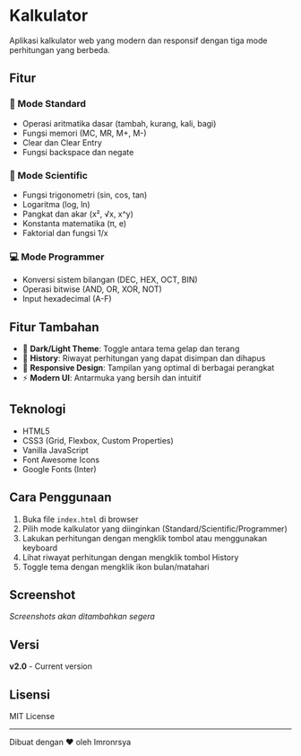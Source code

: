 # Kalkulator

Aplikasi kalkulator web yang modern dan responsif dengan tiga mode perhitungan yang berbeda.

## Fitur

### 🧮 Mode Standard
- Operasi aritmatika dasar (tambah, kurang, kali, bagi)
- Fungsi memori (MC, MR, M+, M-)
- Clear dan Clear Entry
- Fungsi backspace dan negate

### 🔬 Mode Scientific  
- Fungsi trigonometri (sin, cos, tan)
- Logaritma (log, ln)
- Pangkat dan akar (x², √x, x^y)
- Konstanta matematika (π, e)
- Faktorial dan fungsi 1/x

### 💻 Mode Programmer
- Konversi sistem bilangan (DEC, HEX, OCT, BIN)
- Operasi bitwise (AND, OR, XOR, NOT)
- Input hexadecimal (A-F)

## Fitur Tambahan

- 🌙 **Dark/Light Theme**: Toggle antara tema gelap dan terang
- 📝 **History**: Riwayat perhitungan yang dapat disimpan dan dihapus
- 📱 **Responsive Design**: Tampilan yang optimal di berbagai perangkat
- ⚡ **Modern UI**: Antarmuka yang bersih dan intuitif

## Teknologi

- HTML5
- CSS3 (Grid, Flexbox, Custom Properties)
- Vanilla JavaScript
- Font Awesome Icons
- Google Fonts (Inter)

## Cara Penggunaan

1. Buka file `index.html` di browser
2. Pilih mode kalkulator yang diinginkan (Standard/Scientific/Programmer)
3. Lakukan perhitungan dengan mengklik tombol atau menggunakan keyboard
4. Lihat riwayat perhitungan dengan mengklik tombol History
5. Toggle tema dengan mengklik ikon bulan/matahari

## Screenshot

*Screenshots akan ditambahkan segera*

## Versi

**v2.0** - Current version

## Lisensi

MIT License

---
Dibuat dengan ❤️ oleh Imronrsya
